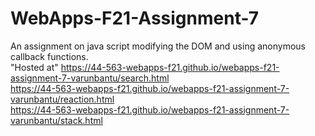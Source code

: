 # WebApps-F21-Assignment-7
An assignment on java script modifying the DOM and using anonymous callback functions.<br>
"Hosted at" <https://44-563-webapps-f21.github.io/webapps-f21-assignment-7-varunbantu/search.html> <br>
<https://44-563-webapps-f21.github.io/webapps-f21-assignment-7-varunbantu/reaction.html><br>
<https://44-563-webapps-f21.github.io/webapps-f21-assignment-7-varunbantu/stack.html>